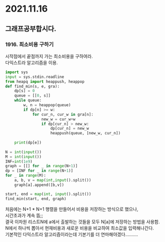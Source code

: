 # 2021.11.16

## 그래프공부합시다.
### 1916. 최소비용 구하기
시작점에서 끝점까지 가는 최소비용을 구하여라.  
다익스트라 알고리즘을 이용.

```py
import sys
input = sys.stdin.readline
from heapq import heappush, heappop
def find_min(s, e, gra):
    dp[s] = 0
    queue = [[0, s]]
    while queue:
        w, n = heappop(queue)
        if dp[n] >= w:
            for cur_n, cur_w in gra[n]:
                new_w = cur_w+w
                if dp[cur_n] > new_w:
                    dp[cur_n] = new_w
                    heappush(queue, [new_w, cur_n])
                    
    print(dp[e])
    
N = int(input())
M = int(input())
INF=int(1e9)
graph = [[] for _ in range(N+1)]
dp = [INF for _ in range(N+1)]
for _ in range(M):
    a, b, v = map(int,input().split())
    graph[a].append([b,v])

start, end = map(int, input().split())
find_min(start, end, graph)
```  
처음에는 N+1 * N+1 행렬을 만들어서 비용을 저장하는 방식으로 했으나,  
시간초과가 계속 뜸;;  
결국 이차원 리스트N에 a에서 출발하는 것들을 모두 N[a]에 저장하는 방법을 사용함.  
N에서 하나씩 뽑아서 현재비용과 새로운 비용을 비교하여 최소값을 입력해나간다.  
기본적인 다익스트라 알고리즘이라는데 기본기를 더 연마해야겠다..........   
